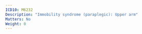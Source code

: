 ```yaml
---
ICD10: M6232
Description: "Immobility syndrome (paraplegic): Upper arm"
Matters: No
Weight: 0
---
```

